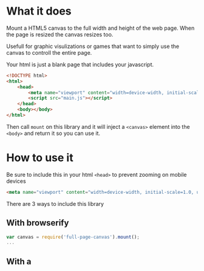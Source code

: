 # What it does

Mount a HTML5 canvas to the full width and height of the web page. When the page is resized the canvas resizes too.

Usefull for graphic visulizations or games that want to simply use the canvas to controll the entire page.

Your html is just a blank page that includes your javascript.
```html
<!DOCTYPE html>
<html>
	<head>
		<meta name="viewport" content="width=device-width, initial-scale=1.0, user-scalable=no">
		<script src="main.js"></script>
	</head>
	<body></body>
</html>
```
Then call `mount` on this library and it  will inject a `<canvas>` element into the `<body>` and return it so you can use it.

# How to use it

Be sure to include this in your html `<head>` to prevent zooming on mobile devices
```html
<meta name="viewport" content="width=device-width, initial-scale=1.0, user-scalable=no">
```

There are 3 ways to include this library

## With browserify

```js
var canvas = require('full-page-canvas').mount();
...
```

## With a <script> include

Download [this](https://github.com/smallhelm/full-page-canvas/blob/master/full-page-canvas.min.js) script then include it in your html
```html
<script src="full-page-canvas.min.js"></script>
```

Then use it
```js
var canvas = FULL_PAGE_CANVAS.mount();
...
```

## With require.js

```js
require(['full-page-canvas'], function(c) {
	var canvas = c.mount();
	...
});
```


# License
The MIT License (MIT)

Copyright (c) 2014 Small Helm LLC

Permission is hereby granted, free of charge, to any person obtaining a copy
of this software and associated documentation files (the "Software"), to deal
in the Software without restriction, including without limitation the rights
to use, copy, modify, merge, publish, distribute, sublicense, and/or sell
copies of the Software, and to permit persons to whom the Software is
furnished to do so, subject to the following conditions:

The above copyright notice and this permission notice shall be included in all
copies or substantial portions of the Software.

THE SOFTWARE IS PROVIDED "AS IS", WITHOUT WARRANTY OF ANY KIND, EXPRESS OR
IMPLIED, INCLUDING BUT NOT LIMITED TO THE WARRANTIES OF MERCHANTABILITY,
FITNESS FOR A PARTICULAR PURPOSE AND NONINFRINGEMENT. IN NO EVENT SHALL THE
AUTHORS OR COPYRIGHT HOLDERS BE LIABLE FOR ANY CLAIM, DAMAGES OR OTHER
LIABILITY, WHETHER IN AN ACTION OF CONTRACT, TORT OR OTHERWISE, ARISING FROM,
OUT OF OR IN CONNECTION WITH THE SOFTWARE OR THE USE OR OTHER DEALINGS IN THE
SOFTWARE.
